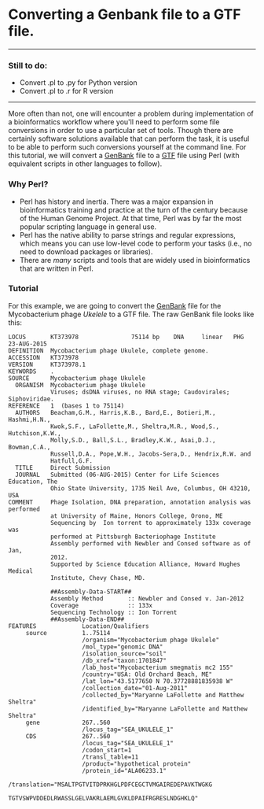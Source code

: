 # Converting a Genbank file to a GTF file.

***

### Still to do:
  * Convert .pl to .py for Python version
  * Convert .pl to .r for R version

***

More often than not, one will encounter a problem during implementation of a bioinformatics workflow where you'll need to perform some file conversions in order to use a particular set of tools. Though there are certainly software solutions available that can perform the task, it is useful to be able to perform such conversions yourself at the command line. For this tutorial, we will convert a [GenBank](https://www.ncbi.nlm.nih.gov/Sitemap/samplerecord.html) file to a [GTF](http://useast.ensembl.org/info/website/upload/gff.html) file using Perl (with equivalent scripts in other languages to follow).

### Why Perl?

  * Perl has history and inertia. There was a major expansion in bioinformatics training and practice at the turn of the century because of the Human Genome Project. At that time, Perl was by far the most popular scripting language in general use. 
  * Perl has the native ability to parse strings and regular expressions, which means you can use low-level code to perform your tasks (i.e., no need to download packages or libraries). 
  * There are _many_ scripts and tools that are widely used in bioinformatics that are written in Perl. 

### Tutorial

For this example, we are going to convert the [GenBank](https://www.ncbi.nlm.nih.gov/nuccore/KT373978.1) file for the Mycobacterium phage _Ukelele_ to a GTF file. The raw GenBank file looks like this:

```
LOCUS       KT373978               75114 bp    DNA     linear   PHG 23-AUG-2015
DEFINITION  Mycobacterium phage Ukulele, complete genome.
ACCESSION   KT373978
VERSION     KT373978.1
KEYWORDS    .
SOURCE      Mycobacterium phage Ukulele
  ORGANISM  Mycobacterium phage Ukulele
            Viruses; dsDNA viruses, no RNA stage; Caudovirales; Siphoviridae.
REFERENCE   1  (bases 1 to 75114)
  AUTHORS   Beacham,G.M., Harris,K.B., Bard,E., Botieri,M., Hashmi,H.N.,
            Kwok,S.F., LaFollette,M., Sheltra,M.R., Wood,S., Hutchison,K.W.,
            Molly,S.D., Ball,S.L., Bradley,K.W., Asai,D.J., Bowman,C.A.,
            Russell,D.A., Pope,W.H., Jacobs-Sera,D., Hendrix,R.W. and
            Hatfull,G.F.
  TITLE     Direct Submission
  JOURNAL   Submitted (06-AUG-2015) Center for Life Sciences Education, The
            Ohio State University, 1735 Neil Ave, Columbus, OH 43210, USA
COMMENT     Phage Isolation, DNA preparation, annotation analysis was performed
            at University of Maine, Honors College, Orono, ME
            Sequencing by  Ion torrent to approximately 133x coverage was
            performed at Pittsburgh Bacteriophage Institute
            Assembly performed with Newbler and Consed software as of Jan,
            2012.
            Supported by Science Education Alliance, Howard Hughes Medical
            Institute, Chevy Chase, MD.
            
            ##Assembly-Data-START##
            Assembly Method       :: Newbler and Consed v. Jan-2012
            Coverage              :: 133x
            Sequencing Technology :: Ion Torrent
            ##Assembly-Data-END##
FEATURES             Location/Qualifiers
     source          1..75114
                     /organism="Mycobacterium phage Ukulele"
                     /mol_type="genomic DNA"
                     /isolation_source="soil"
                     /db_xref="taxon:1701847"
                     /lab_host="Mycobacterium smegmatis mc2 155"
                     /country="USA: Old Orchard Beach, ME"
                     /lat_lon="43.5177650 N 70.37728881835938 W"
                     /collection_date="01-Aug-2011"
                     /collected_by="Maryanne LaFollette and Matthew Sheltra"
                     /identified_by="Maryanne LaFollette and Matthew Sheltra"
     gene            267..560
                     /locus_tag="SEA_UKULELE_1"
     CDS             267..560
                     /locus_tag="SEA_UKULELE_1"
                     /codon_start=1
                     /transl_table=11
                     /product="hypothetical protein"
                     /protein_id="ALA06233.1"
                     /translation="MSALTPGTVITDPRKHGLPDFCEGCTVMGAIREDEPAVKTWGKG
                     TGTVSWPVDDEDLRWASSLGELVAKRLAEMLGVKLDPAIFRGRESLNDGHKLQ"
```


